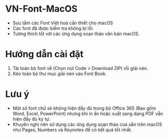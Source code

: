 # VN-Font-MacOS
- Sưu tầm các Font Việt hoá cần thiết cho macOS
- Các font đã được kiểm tra không bị lỗi.
- Tương thích tốt với các ứng dụng soạn thảo văn bản macOS.
# Hướng dẫn cài đặt
1. Tải toàn bộ font về (Chọn nút Code > Download ZIP) rồi giải nén.
2. Kéo toàn bộ thư mục giải nén vào Font Book.
# Lưu ý
- Một số font chữ sẽ không hiện đầy đủ trong bộ Office 365 (Bao gồm Word, Excel, PowerPoint) nhưng khi in ấn hoặc xuất sang dạng PDF vẫn hiện đầy đủ ký tự.
- Khuyến nghị nên sử dụng các ứng dụng soạn thảo của sẵn trên macOS như Pages, Numbers và Keynotes để có kết quả tốt nhất.